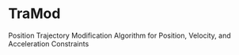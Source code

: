 # TraMod
Position Trajectory Modification Algorithm for Position, Velocity, and Acceleration Constraints
